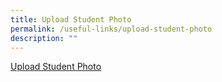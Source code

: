 ```yaml
---
title: Upload Student Photo
permalink: /useful-links/upload-student-photo
description: ""
---
```

[Upload Student Photo](https://form.gov.sg/#!/5fa61a5ad99a1b0011e8721d)
